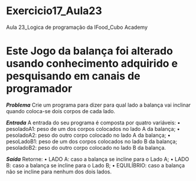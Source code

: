 # Exercicio17_Aula23
Aula 23_Logica de programação da IFood_Cubo Academy

# Este Jogo da balança foi alterado usando conhecimento adquirido e pesquisando em canais de programador  

***Problema***
Crie um programa para dizer para qual lado a balança vai inclinar quando coloca-se dois corpos de cada lado.

***Entrada***
A entrada do seu programa é composta por quatro variáveis:
• pesoladoA1: peso de um dos corpos colocados no lado A da balança;
• pesoladoA2: peso do outro corpo colocado no lado A da balança;
• pesoLadoB1: peso de um dos corpos colocados no lado B da balança;
pesoladoB2: peso do outro corpo colocado no lado B da balança.

***Saída***
Retorne:
• LADO A: caso a balança se incline para o Lado A;
• LADO B: caso a balança se incline para o Lado B;
• EQUILÍBRIO: caso a balança não se incline para nenhum dos dois lados.
